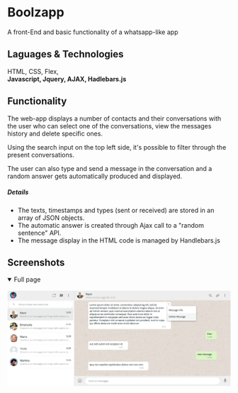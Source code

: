 # Boolzapp

A front-End and basic functionality of a whatsapp-like app

## Laguages & Technologies
HTML, CSS, Flex, <br>  <b>Javascript, Jquery, AJAX, Hadlebars.js </b><br>

## Functionality

<p>The web-app displays a number of contacts and their conversations with the user who can select one of the conversations, view the messages history and delete specific ones.</p>
<p>Using the search input on the top left side, it's possible to filter through the present conversations.</p>
<p>The user can also type and send a message in the conversation and a random answer gets automatically produced and displayed.</p>

##### Details

- The texts, timestamps and types (sent or received) are stored in an array of JSON objects.
- The automatic answer is created through Ajax call to a "random sentence" API.
- The message display in the HTML code is managed by Handlebars.js

## Screenshots

<details open>
<summary>Full page</summary><br>
<img src="screenshots/full_page.png" alt="FullPage" width="800"/>
</details><br>
